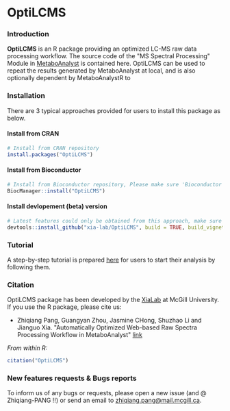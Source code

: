 # OptiLCMS

### Introduction

**OptiLCMS** is an R package providing an optimized LC-MS raw data processing workflow. The source code of the "MS Spectral Processing" Module in [MetaboAnalyst](https://dev.metaboanalyst.ca/MetaboAnalyst/upload/SpectraUpload.xhtml) is contained here. OptiLCMS can be used to repeat the results generated by MetaboAnalyst at local, and is also optionally dependent by MetaboAnalystR to 


### Installation

There are 3 typical approaches provided for users to install this package as below.

#### Install from CRAN 

```R
# Install from CRAN repository
install.packages("OptiLCMS")

```

#### Install from Bioconductor 

```R
# Install from Bioconductor repository, Please make sure 'Bioconductor' has been installed first
BiocManager::install("OptiLCMS")

```

#### Install devlopement (beta) version

```R
# Latest features could only be obtained from this approach, make sure 'devtools' installed first
devtools::install_github("xia-lab/OptiLCMS", build = TRUE, build_vignettes = TRUE, build_manual =T)

```

### Tutorial

A step-by-step tutorial is prepared [here]() for users to start their analysis by following them.

### Citation

OptiLCMS package has been developed by the [XiaLab](https://www.xialab.ca/) at McGill University. If you use the R package, please cite us: 

* Zhiqiang Pang, Guangyan Zhou, Jasmine CHong, Shuzhao Li and Jianguo Xia. "Automatically Optimized Web-based Raw Spectra Processing Workflow in MetaboAnalyst" [link]()

*From within R:*

```R
citation("OptiLCMS")
```

### New features requests & Bugs reports

To inform us of any bugs or requests, please open a new issue (and @ Zhiqiang-PANG !!) or send an email to zhiqiang.pang@mail.mcgill.ca.

